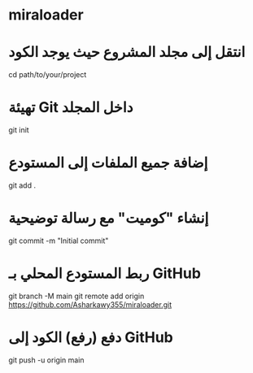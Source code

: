 # miraloader 
# انتقل إلى مجلد المشروع حيث يوجد الكود
cd path/to/your/project

# تهيئة Git داخل المجلد
git init

# إضافة جميع الملفات إلى المستودع
git add .

# إنشاء "كوميت" مع رسالة توضيحية
git commit -m "Initial commit"

# ربط المستودع المحلي بـ GitHub
git branch -M main
git remote add origin https://github.com/Asharkawy355/miraloader.git

# دفع (رفع) الكود إلى GitHub
git push -u origin main